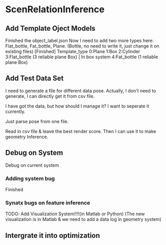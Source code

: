 # ScenRelationInference

## Add Template Oject Models

Finished the object_label.json
Now I need to add two more types here: Flat_bottle, Fat_bottle, Plane.
(Bottle, no need to write it, just change it on existing files)
[Finished]
Template_type
0:Plane
1:Box
2:Cylinder
3:Flat_bottle (3 reliable plane Box) | In box system
4:Fat_bottle (1 reliable plane Box)

## Add Test Data Set

I need to generate a file for different data pose.  Actually, I don't need to generate, I can directly get it from csv file.

I have got the data, but how should I manage it? I want to seperate it 
currently.

Just parse pose from one file.

Read in csv file & leave the best render score. Then I can use it to make geometry Inference.

## Debug on System

Debug on current system  

### Adding system bug

Finished

### Synatx bugs on feature inference

TODO:
Add Visualization System!!!!(in Matlab or Python)
(The new visualization is in Matlab & we need to add a data log 
in geometry system)

## Intergrate it into optimization